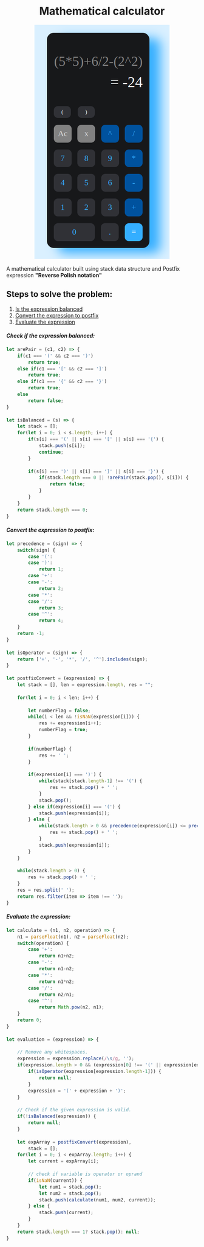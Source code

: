 <h1 align="center">
    <b>Mathematical calculator</b>
</h1>

<p align="center">
    <img src="Images/UI.png" />
</p>

<p>
    A mathematical calculator built using stack data structure and Postfix expression <b>"Reverse Polish notation"</b>
</p>

## **Steps to solve the problem:**
1. <a href="#checkBalanced">Is the expression balanced</a>
2. <a href="#convert">Convert the expression to postfix</a>
3. <a href="#eval">Evaluate the expression</a>

<h4 id="checkBalanced"><b><i>Check if the expression balanced:</i></b></h4>

``` javascript
let arePair = (c1, c2) => {
    if(c1 === '(' && c2 === ')')
        return true;
    else if(c1 === '[' && c2 === ']')
        return true;
    else if(c1 === '{' && c2 === '}')
        return true;
    else
        return false;
}

let isBalanced = (s) => {
    let stack = [];
    for(let i = 0; i < s.length; i++) {
        if(s[i] === '(' || s[i] === '[' || s[i] === '{') {
            stack.push(s[i]);
            continue;
        }

        if(s[i] === ')' || s[i] === ']' || s[i] === '}') {
            if(stack.length === 0 || !arePair(stack.pop(), s[i])) {
                return false;
            }
        }
    }
    return stack.length === 0;
}
```

<h4 id="convert"><b><i>Convert the expression to postfix:</i></b></h4>

``` javascript
let precedence = (sign) => {
    switch(sign) {
        case '(':
        case ')':
            return 1;
        case '+':
        case '-':
            return 2;
        case '*':
        case '/':
            return 3;
        case '^':
            return 4;
    }
    return -1;
}

let isOperator = (sign) => {
    return ['+', '-', '*', '/', '^'].includes(sign);
}

let postfixConvert = (expression) => {
    let stack = [], len = expression.length, res = "";

    for(let i = 0; i < len; i++) {

        let numberFlag = false;
        while(i < len && !isNaN(expression[i])) {
            res += expression[i++];
            numberFlag = true;
        }

        if(numberFlag) {
            res += ' ';
        }

        if(expression[i] === ')') {
            while(stack[stack.length-1] !== '(') {
                res += stack.pop() + ' ';
            }
            stack.pop();
        } else if(expression[i] === '(') {
            stack.push(expression[i]);
        } else {
            while(stack.length > 0 && precedence(expression[i]) <= precedence(stack[stack.length-1])) {
                res += stack.pop() + ' ';
            }
            stack.push(expression[i]);
        }
    }

    while(stack.length > 0) {
        res += stack.pop() + ' ';
    }
    res = res.split(' ');
    return res.filter(item => item !== '');
}
```

<h4 id="eval"><b><i>Evaluate the expression:</i></b></h4>

``` javascript
let calculate = (n1, n2, operation) => {
    n1 = parseFloat(n1), n2 = parseFloat(n2);
    switch(operation) {
        case '+':
            return n1+n2;
        case '-':
            return n1-n2;
        case '*':
            return n1*n2;
        case '/':
            return n2/n1;
        case '^':
            return Math.pow(n2, n1);
    }
    return 0;
}

let evaluation = (expression) => {

    // Remove any whitespaces.
    expression = expression.replace(/\s/g, '');
    if(expression.length > 0 && (expression[0] !== '(' || expression[expression.length-1] !== ')')) {
        if(isOperator(expression[expression.length-1])) {
            return null;
        }
        expression = '(' + expression + ')';
    }

    // Check if the given expression is valid.
    if(!isBalanced(expression)) {
        return null;
    }

    let expArray = postfixConvert(expression),
        stack = [];
    for(let i = 0; i < expArray.length; i++) {
        let current = expArray[i];

        // check if variable is operator or oprand
        if(isNaN(current)) {
            let num1 = stack.pop();
            let num2 = stack.pop();
            stack.push(calculate(num1, num2, current));
        } else {
            stack.push(current);
        }
    }
    return stack.length === 1? stack.pop(): null;
}
```